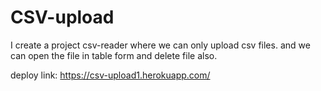 # CSV-upload

I create a project csv-reader where we can only upload csv files.
and we can open the file in table form and delete file also.

deploy link:  https://csv-upload1.herokuapp.com/
